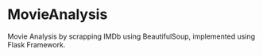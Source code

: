 # MovieAnalysis
Movie Analysis by scrapping IMDb using BeautifulSoup, implemented using Flask Framework.
